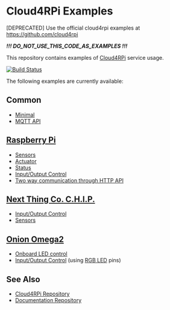 Cloud4RPi Examples
=======

[DEPRECATED] Use the official cloud4rpi examples at https://github.com/cloud4rpi

***!!! DO_NOT_USE_THIS_CODE_AS_EXAMPLES !!!***

This repository contains examples of [Cloud4RPi](https://cloud4rpi.io/) service usage.

[![Build Status](https://travis-ci.org/cloud4rpi/cloud4rpi-examples.svg?branch=master)](https://travis-ci.org/cloud4rpi/cloud4rpi-examples)

The following examples are currently available:

## Common

* [Minimal](common/minimal.py)
* [MQTT API](common/mqtt_api.py)

## [Raspberry Pi](https://www.raspberrypi.org/products/)

* [Sensors](raspberrypi/sensors.py)
* [Actuator](raspberrypi/actuator.py)
* [Status](raspberrypi/status.py)
* [Input/Output Control](raspberrypi/control.py)
* [Two way communication through HTTP API](raspberrypi/http_exchange.py)

## [Next Thing Co. C.H.I.P.](https://getchip.com/pages/chip)

* [Input/Output Control](chip/gpio.py)
* [Sensors](chip/sensors.py)

## [Onion Omega2](https://onion.io/omega2/)

* [Onboard LED control](omega2/led.py)
* [Input/Output Control](omega2/rgb_led.py) (using [RGB LED](https://docs.onion.io/omega2-docs/expansion-dock.html#rgb-led) pins)

## See Also

* [Cloud4RPi Repository](https://github.com/cloud4rpi/cloud4rpi)
* [Documentation Repository](https://github.com/cloud4rpi/docs)
